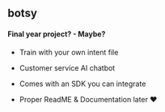 ## botsy 
#### Final year project? - Maybe? 


- Train with your own intent file 
- Customer service AI chatbot 
- Comes with an SDK you can integrate 

- Proper ReadME & Documentation later ❤️